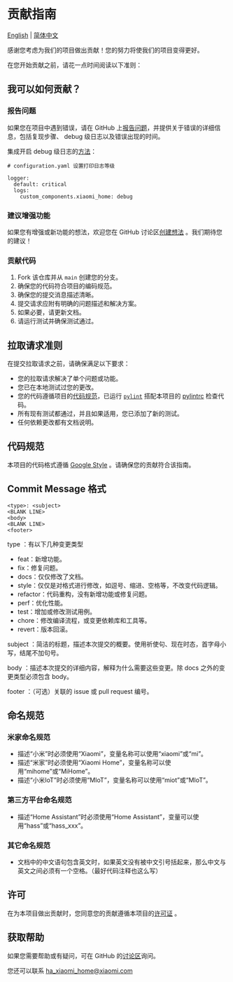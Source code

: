 # 贡献指南

[English](../CONTRIBUTING.md) | [简体中文](./CONTRIBUTING_zh.md)

感谢您考虑为我们的项目做出贡献！您的努力将使我们的项目变得更好。

在您开始贡献之前，请花一点时间阅读以下准则：

## 我可以如何贡献？

### 报告问题

如果您在项目中遇到错误，请在 GitHub 上[报告问题](https://github.com/XiaoMi/ha_xiaomi_home/issues/new/)，并提供关于错误的详细信息，包括复现步骤、 debug 级日志以及错误出现的时间。

集成开启 debug 级日志的[方法](https://www.home-assistant.io/integrations/logger/#log-filters)：

```
# configuration.yaml 设置打印日志等级

logger:
  default: critical
  logs:
    custom_components.xiaomi_home: debug
```

### 建议增强功能

如果您有增强或新功能的想法，欢迎您在 GitHub 讨论区[创建想法](https://github.com/XiaoMi/ha_xiaomi_home/discussions/new?category=ideas) 。我们期待您的建议！

### 贡献代码

1. Fork 该仓库并从 `main` 创建您的分支。
2. 确保您的代码符合项目的编码规范。
3. 确保您的提交消息描述清晰。
4. 提交请求应附有明确的问题描述和解决方案。
5. 如果必要，请更新文档。
6. 请运行测试并确保测试通过。

## 拉取请求准则

在提交拉取请求之前，请确保满足以下要求：

- 您的拉取请求解决了单个问题或功能。
- 您已在本地测试过您的更改。
- 您的代码遵循项目的[代码规范](#代码规范)，已运行 [`pylint`](https://github.com/google/pyink) 搭配本项目的 [pylintrc](../.pylintrc) 检查代码。
- 所有现有测试都通过，并且如果适用，您已添加了新的测试。
- 任何依赖更改都有文档说明。

## 代码规范

本项目的代码格式遵循 [Google Style](https://google.github.io/styleguide/pyguide.html) 。请确保您的贡献符合该指南。

## Commit Message 格式

```
<type>: <subject>
<BLANK LINE>
<body>
<BLANK LINE>
<footer>
```

type ：有以下几种变更类型

- feat：新增功能。
- fix：修复问题。
- docs：仅仅修改了文档。
- style：仅仅是对格式进行修改，如逗号、缩进、空格等，不改变代码逻辑。
- refactor：代码重构，没有新增功能或修复问题。
- perf：优化性能。
- test：增加或修改测试用例。
- chore：修改编译流程，或变更依赖库和工具等。
- revert：版本回滚。

subject ：简洁的标题，描述本次提交的概要。使用祈使句、现在时态，首字母小写，结尾不加句号。

body ：描述本次提交的详细内容，解释为什么需要这些变更。除 docs 之外的变更类型必须包含 body。

footer ：（可选）关联的 issue 或 pull request 编号。

## 命名规范

### 米家命名规范

- 描述“小米”时必须使用“Xiaomi”，变量名称可以使用“xiaomi”或“mi”。
- 描述“米家”时必须使用“Xiaomi Home”，变量名称可以使用“mihome”或“MiHome”。
- 描述“小米IoT”时必须使用“MIoT”，变量名称可以使用“miot”或“MIoT”。

### 第三方平台命名规范

- 描述“Home Assistant”时必须使用“Home Assistant”，变量可以使用“hass”或“hass_xxx”。

### 其它命名规范

- 文档中的中文语句包含英文时，如果英文没有被中文引号括起来，那么中文与英文之间必须有一个空格。（最好代码注释也这么写）

## 许可

在为本项目做出贡献时，您同意您的贡献遵循本项目的[许可证](../LICENSE.md) 。

## 获取帮助

如果您需要帮助或有疑问，可在 GitHub 的[讨论区](https://github.com/XiaoMi/ha_xiaomi_home/discussions/)询问。

您还可以联系 ha_xiaomi_home@xiaomi.com
